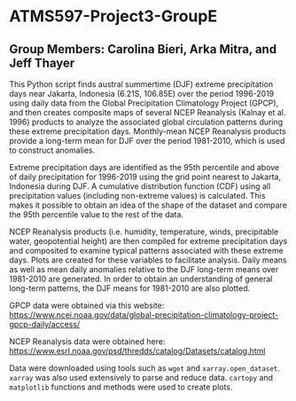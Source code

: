 # ATMS597-Project3-GroupE
## Group Members: Carolina Bieri, Arka Mitra, and Jeff Thayer

This Python script finds austral summertime (DJF) extreme precipitation days near Jakarta, Indonesia (6.21S, 106.85E) over the period 1996-2019 using daily data from the Global Precipitation Climatology Project (GPCP), and then creates composite maps of several NCEP Reanalysis (Kalnay et al. 1996) products to analyze the associated global circulation patterns during these extreme precipitation days. Monthly-mean NCEP Reanalysis products provide a long-term mean for DJF over the period 1981-2010, which is used to construct anomalies. 

Extreme precipitation days are identified as the 95th percentile and above of daily precipitation for 1996-2019 using the grid point nearest to Jakarta, Indonesia during DJF. A cumulative distribution function (CDF) using all precipitation values (including non-extreme values) is calculated. This makes it possible to obtain an idea of the shape of the dataset and compare the 95th percentile value to the rest of the data.

NCEP Reanalysis products (i.e. humidity, temperature, winds, precipitable water, geopotential height) are then compiled for extreme precipitation days and composited to examine typical patterns associated with these extreme days. Plots are created for these variables to facilitate analysis. Daily means as well as mean daily anomalies relative to the DJF long-term means over 1981-2010 are generated. In order to obtain an understanding of general long-term patterns, the DJF means for 1981-2010 are also plotted.

GPCP data were obtained via this website: https://www.ncei.noaa.gov/data/global-precipitation-climatology-project-gpcp-daily/access/

NCEP Reanalysis data were obtained here: https://www.esrl.noaa.gov/psd/thredds/catalog/Datasets/catalog.html

Data were downloaded using tools such as `wget` and `xarray.open_dataset`. `xarray` was also used extensively to parse and reduce data. `cartopy` and `matplotlib` functions and methods were used to create plots. 
